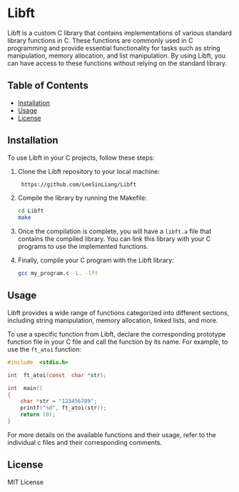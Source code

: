 # Libft

Libft is a custom C library that contains implementations of various standard library functions in C. These functions are commonly used in C programming and provide essential functionality for tasks such as string manipulation, memory allocation, and list manipulation. By using Libft, you can have access to these functions without relying on the standard library.

## Table of Contents

- [Installation](#installation)
- [Usage](#usage)
- [License](#license)

## Installation

To use Libft in your C projects, follow these steps:

1. Clone the Libft repository to your local machine:
   ```bash
	https://github.com/LeeSinLiang/Libft
   ```

2. Compile the library by running the Makefile:
   ```bash
   cd Libft
   make
   ```

3. Once the compilation is complete, you will have a `libft.a` file that contains the compiled library. You can link this library with your C programs to use the implemented functions.

4. Finally, compile your C program with the Libft library:
   ```bash
   gcc my_program.c -L. -lft
   ```

## Usage

Libft provides a wide range of functions categorized into different sections, including string manipulation, memory allocation, linked lists, and more. 

To use a specific function from Libft, declare the corresponding prototype function file in your C file and call the function by its name. For example, to use the `ft_atoi` function:

```c
#include  <stdio.h>

int  ft_atoi(const  char *str);

int  main()
{
	char *str = "123456789";
	printf("%d", ft_atoi(str));
	return (0);
}
```

For more details on the available functions and their usage, refer to the individual c files and their corresponding comments.

## License

MIT License
